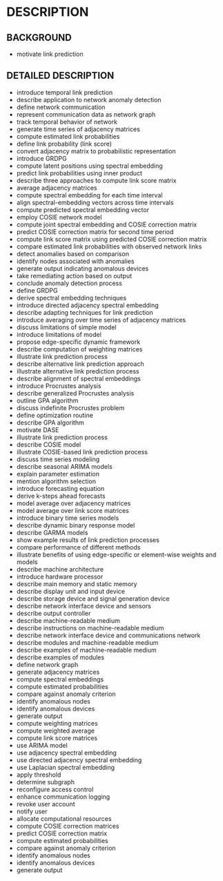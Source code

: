 # DESCRIPTION

## BACKGROUND

- motivate link prediction

## DETAILED DESCRIPTION

- introduce temporal link prediction
- describe application to network anomaly detection
- define network communication
- represent communication data as network graph
- track temporal behavior of network
- generate time series of adjacency matrices
- compute estimated link probabilities
- define link probability (link score)
- convert adjacency matrix to probabilistic representation
- introduce GRDPG
- compute latent positions using spectral embedding
- predict link probabilities using inner product
- describe three approaches to compute link score matrix
- average adjacency matrices
- compute spectral embedding for each time interval
- align spectral-embedding vectors across time intervals
- compute predicted spectral embedding vector
- employ COSIE network model
- compute joint spectral embedding and COSIE correction matrix
- predict COSIE correction matrix for second time period
- compute link score matrix using predicted COSIE correction matrix
- compare estimated link probabilities with observed network links
- detect anomalies based on comparison
- identify nodes associated with anomalies
- generate output indicating anomalous devices
- take remediating action based on output
- conclude anomaly detection process
- define GRDPG
- derive spectral embedding techniques
- introduce directed adjacency spectral embedding
- describe adapting techniques for link prediction
- introduce averaging over time series of adjacency matrices
- discuss limitations of simple model
- introduce limitations of model
- propose edge-specific dynamic framework
- describe computation of weighting matrices
- illustrate link prediction process
- describe alternative link prediction approach
- illustrate alternative link prediction process
- describe alignment of spectral embeddings
- introduce Procrustes analysis
- describe generalized Procrustes analysis
- outline GPA algorithm
- discuss indefinite Procrustes problem
- define optimization routine
- describe GPA algorithm
- motivate DASE
- illustrate link prediction process
- describe COSIE model
- illustrate COSIE-based link prediction process
- discuss time series modeling
- describe seasonal ARIMA models
- explain parameter estimation
- mention algorithm selection
- introduce forecasting equation
- derive k-steps ahead forecasts
- model average over adjacency matrices
- model average over link score matrices
- introduce binary time series models
- describe dynamic binary response model
- describe GARMA models
- show example results of link prediction processes
- compare performance of different methods
- illustrate benefits of using edge-specific or element-wise weights and models
- describe machine architecture
- introduce hardware processor
- describe main memory and static memory
- describe display unit and input device
- describe storage device and signal generation device
- describe network interface device and sensors
- describe output controller
- describe machine-readable medium
- describe instructions on machine-readable medium
- describe network interface device and communications network
- describe modules and machine-readable medium
- describe examples of machine-readable medium
- describe examples of modules
- define network graph
- generate adjacency matrices
- compute spectral embeddings
- compute estimated probabilities
- compare against anomaly criterion
- identify anomalous nodes
- identify anomalous devices
- generate output
- compute weighting matrices
- compute weighted average
- compute link score matrices
- use ARIMA model
- use adjacency spectral embedding
- use directed adjacency spectral embedding
- use Laplacian spectral embedding
- apply threshold
- determine subgraph
- reconfigure access control
- enhance communication logging
- revoke user account
- notify user
- allocate computational resources
- compute COSIE correction matrices
- predict COSIE correction matrix
- compute estimated probabilities
- compare against anomaly criterion
- identify anomalous nodes
- identify anomalous devices
- generate output

